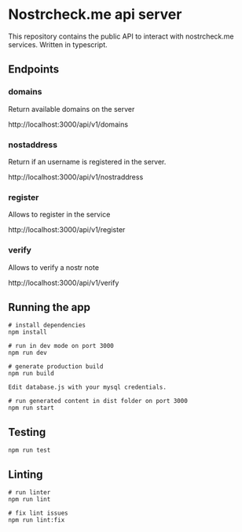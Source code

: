 # Nostrcheck.me api server

This repository contains the public API to interact with nostrcheck.me services. Written in typescript.

## Endpoints

### domains
Return available domains on the server

http://localhost:3000/api/v1/domains

### nostaddress 
Return if an username is registered in the server. 

http://localhost:3000/api/v1/nostraddress

<!-- ### media
Allows to upload, download and delete files

http://localhost:3000/api/v1/media -->

### register
Allows to register in the service

http://localhost:3000/api/v1/register

### verify
Allows to verify a nostr note

http://localhost:3000/api/v1/verify


## Running the app

```
# install dependencies
npm install

# run in dev mode on port 3000
npm run dev

# generate production build
npm run build

Edit database.js with your mysql credentials.

# run generated content in dist folder on port 3000
npm run start
```

## Testing

```
npm run test
```

## Linting

```
# run linter
npm run lint

# fix lint issues
npm run lint:fix
```
